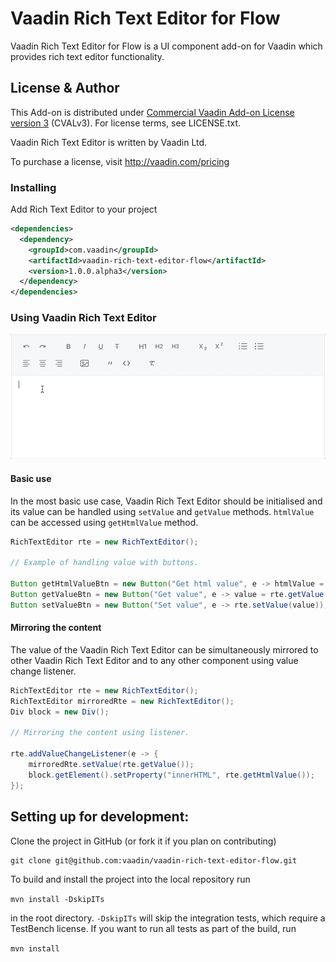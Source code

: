 # Vaadin Rich Text Editor for Flow

Vaadin Rich Text Editor for Flow is a UI component add-on for Vaadin which provides rich text editor functionality.

## License & Author

This Add-on is distributed under [Commercial Vaadin Add-on License version 3](http://vaadin.com/license/cval-3) (CVALv3). For license terms, see LICENSE.txt.

Vaadin Rich Text Editor is written by Vaadin Ltd.

To purchase a license, visit http://vaadin.com/pricing

### Installing
Add Rich Text Editor to your project
```xml
<dependencies>
  <dependency>
    <groupId>com.vaadin</groupId>
    <artifactId>vaadin-rich-text-editor-flow</artifactId>
    <version>1.0.0.alpha3</version>
  </dependency>
</dependencies>
```

### Using Vaadin Rich Text Editor

[<img src="https://raw.githubusercontent.com/vaadin/vaadin-rich-text-editor-flow/master/screenshot.gif" width="700" alt="Screenshot of Vaadin Rich Text Editor">](https://vaadin.com/components/vaadin-rich-text-editor)

#### Basic use
In the most basic use case, Vaadin Rich Text Editor should be initialised and its value can be handled using <code>setValue</code> and <code>getValue</code> methods.
<code>htmlValue</code> can be accessed using <code>getHtmlValue</code> method.

```java
RichTextEditor rte = new RichTextEditor();

// Example of handling value with buttons.

Button getHtmlValueBtn = new Button("Get html value", e -> htmlValue = rte.getHtmlValue());
Button getValueBtn = new Button("Get value", e -> value = rte.getValue());
Button setValueBtn = new Button("Set value", e -> rte.setValue(value));
```

#### Mirroring the content
The value of the Vaadin Rich Text Editor can be simultaneously mirrored to other Vaadin Rich Text Editor and to any other component using value change listener.

```java
RichTextEditor rte = new RichTextEditor();
RichTextEditor mirroredRte = new RichTextEditor();
Div block = new Div();

// Mirroring the content using listener.

rte.addValueChangeListener(e -> {
    mirroredRte.setValue(rte.getValue());
    block.getElement().setProperty("innerHTML", rte.getHtmlValue());
});
```

## Setting up for development:

Clone the project in GitHub (or fork it if you plan on contributing)

```
git clone git@github.com:vaadin/vaadin-rich-text-editor-flow.git
```

To build and install the project into the local repository run

```mvn install -DskipITs```

in the root directory. `-DskipITs` will skip the integration tests, which require a TestBench license. If you want to run all tests as part of the build, run

```mvn install```
